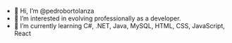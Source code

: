 - 👋 Hi, I’m @pedrobortolanza
- 👀 I’m interested in evolving professionally as a developer. 
- 🌱 I’m currently learning C#, .NET, Java, MySQL, HTML, CSS, JavaScript, React

<!---
pedrobortolanza/pedrobortolanza is a ✨ special ✨ repository because its `README.md` (this file) appears on your GitHub profile.
You can click the Preview link to take a look at your changes.
--->

